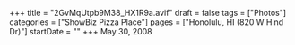 +++
title = "2GvMqUtpb9M38_HX1R9a.avif"
draft = false
tags = ["Photos"]
categories = ["ShowBiz Pizza Place"]
pages = ["Honolulu, HI (820 W Hind Dr)"]
startDate = ""
+++
May 30, 2008
